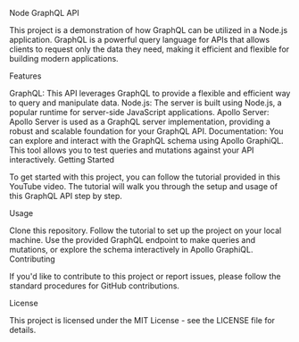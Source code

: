 Node GraphQL API

This project is a demonstration of how GraphQL can be utilized in a Node.js application. GraphQL is a powerful query language for APIs that allows clients to request only the data they need, making it efficient and flexible for building modern applications.

Features

GraphQL: This API leverages GraphQL to provide a flexible and efficient way to query and manipulate data.
Node.js: The server is built using Node.js, a popular runtime for server-side JavaScript applications.
Apollo Server: Apollo Server is used as a GraphQL server implementation, providing a robust and scalable foundation for your GraphQL API.
Documentation: You can explore and interact with the GraphQL schema using Apollo GraphiQL. This tool allows you to test queries and mutations against your API interactively.
Getting Started

To get started with this project, you can follow the tutorial provided in this YouTube video. The tutorial will walk you through the setup and usage of this GraphQL API step by step.

Usage

Clone this repository.
Follow the tutorial to set up the project on your local machine.
Use the provided GraphQL endpoint to make queries and mutations, or explore the schema interactively in Apollo GraphiQL.
Contributing

If you'd like to contribute to this project or report issues, please follow the standard procedures for GitHub contributions.

License

This project is licensed under the MIT License - see the LICENSE file for details.